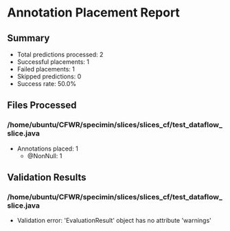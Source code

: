 # Annotation Placement Report

## Summary

- Total predictions processed: 2
- Successful placements: 1
- Failed placements: 1
- Skipped predictions: 0
- Success rate: 50.0%

## Files Processed

### /home/ubuntu/CFWR/specimin/slices/slices_cf/test_dataflow_slice.java
- Annotations placed: 1
  - @NonNull: 1

## Validation Results

### /home/ubuntu/CFWR/specimin/slices/slices_cf/test_dataflow_slice.java
- Validation error: 'EvaluationResult' object has no attribute 'warnings'

